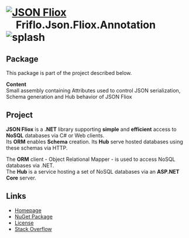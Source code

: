 # [![JSON Fliox](https://raw.githubusercontent.com/friflo/Friflo.Json.Fliox/main/docs/images/Json-Fliox.svg)](https://github.com/friflo/Friflo.Json.Fliox)    **Friflo.Json.Fliox.Annotation** ![splash](https://raw.githubusercontent.com/friflo/Friflo.Json.Fliox/main/docs/images/paint-splatter.svg)

## Package

This package is part of the project described below.

**Content**  
Small assembly containing Attributes used to control JSON serialization, Schema generation and Hub behavior of JSON Fliox


## Project

**JSON Fliox** is a **.NET** library supporting **simple** and **efficient** access to **NoSQL** databases via C# or Web clients.  
Its **ORM** enables **Schema** creation. Its **Hub** serve hosted databases using these schemas via HTTP.

The **ORM** client - Object Relational Mapper - is used to access NoSQL databases via .NET.  
The **Hub** is a service hosting a set of NoSQL databases via an **ASP.NET Core** server.


## Links

- [Homepage](https://github.com/friflo/Friflo.Json.Fliox)
- [NuGet Package](https://www.nuget.org/packages/Friflo.Json.Fliox.Annotation)
- [License](https://github.com/friflo/Friflo.Json.Fliox/blob/main/LICENSE)
- [Stack Overflow](https://stackoverflow.com/questions/tagged/fliox)